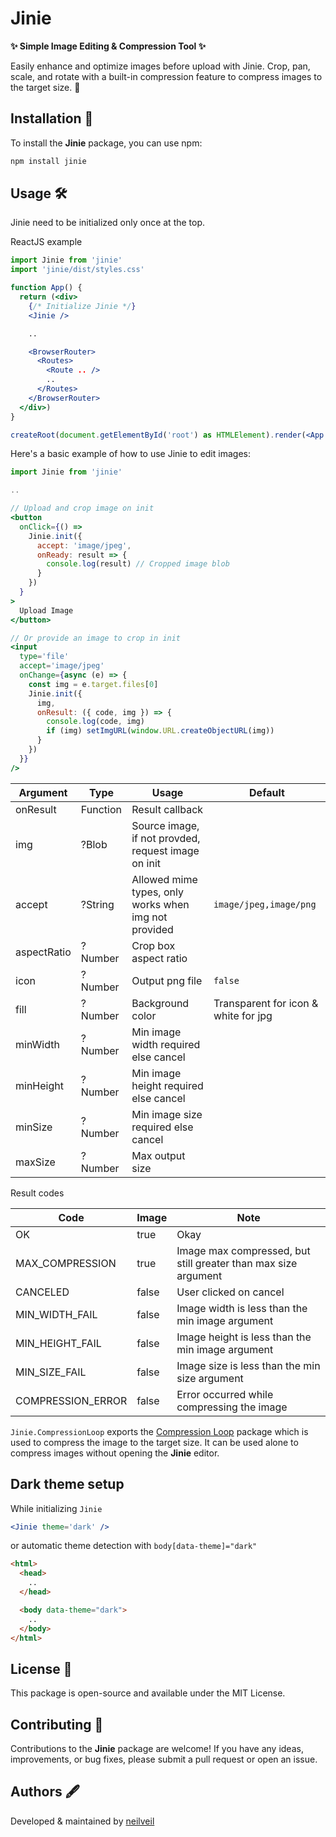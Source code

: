 # Jinie

**✨ Simple Image Editing & Compression Tool ✨**

Easily enhance and optimize images before upload with Jinie. Crop, pan, scale, and rotate with a built-in compression feature to compress images to the target size. 🚀

## Installation 🚀

To install the **Jinie** package, you can use npm:

```bash
npm install jinie
```

## Usage 🛠️

Jinie need to be initialized only once at the top.

ReactJS example

```jsx
import Jinie from 'jinie'
import 'jinie/dist/styles.css'

function App() {
  return (<div>
    {/* Initialize Jinie */}
    <Jinie />

    ..

    <BrowserRouter>
      <Routes>
        <Route .. />
        ..
      </Routes>
    </BrowserRouter>
  </div>)
}

createRoot(document.getElementById('root') as HTMLElement).render(<App />)
```

Here's a basic example of how to use Jinie to edit images:

```jsx
import Jinie from 'jinie'

..

// Upload and crop image on init
<button
  onClick={() =>
    Jinie.init({
      accept: 'image/jpeg',
      onReady: result => {
        console.log(result) // Cropped image blob
      }
    })
  }
>
  Upload Image
</button>

// Or provide an image to crop in init
<input
  type='file'
  accept='image/jpeg'
  onChange={async (e) => {
    const img = e.target.files[0]
    Jinie.init({
      img,
      onResult: ({ code, img }) => {
        console.log(code, img)
        if (img) setImgURL(window.URL.createObjectURL(img))
      }
    })
  }}
/>
```

| Argument    | Type     | Usage                                                | Default                              |
| ----------- | -------- | ---------------------------------------------------- | ------------------------------------ |
| onResult    | Function | Result callback                                      |                                      |
| img         | ?Blob    | Source image, if not provded, request image on init  |                                      |
| accept      | ?String  | Allowed mime types, only works when img not provided | `image/jpeg,image/png`               |
| aspectRatio | ?Number  | Crop box aspect ratio                                |                                      |
| icon        | ?Number  | Output png file                                      | `false`                              |
| fill        | ?Number  | Background color                                     | Transparent for icon & white for jpg |
| minWidth    | ?Number  | Min image width required else cancel                 |                                      |
| minHeight   | ?Number  | Min image height required else cancel                |                                      |
| minSize     | ?Number  | Min image size required else cancel                  |                                      |
| maxSize     | ?Number  | Max output size                                      |                                      |

Result codes

| Code              | Image | Note                                                           |
| ----------------- | ----- | -------------------------------------------------------------- |
| OK                | true  | Okay                                                           |
| MAX_COMPRESSION   | true  | Image max compressed, but still greater than max size argument |
| CANCELED          | false | User clicked on cancel                                         |
| MIN_WIDTH_FAIL    | false | Image width is less than the min image argument                |
| MIN_HEIGHT_FAIL   | false | Image height is less than the min image argument               |
| MIN_SIZE_FAIL     | false | Image size is less than the min size argument                  |
| COMPRESSION_ERROR | false | Error occurred while compressing the image                     |

`Jinie.CompressionLoop` exports the [Compression Loop](https://github.com/neilveil/compression-loop) package which is used to compress the image to the target size. It can be used alone to compress images without opening the **Jinie** editor.

## Dark theme setup

While initializing `Jinie`

```jsx
<Jinie theme='dark' />
```

or automatic theme detection with `body[data-theme]="dark"`

```html
<html>
  <head>
    ..
  </head>

  <body data-theme="dark">
    ..
  </body>
</html>
```

## License 📜

This package is open-source and available under the MIT License.

## Contributing 🙌

Contributions to the **Jinie** package are welcome! If you have any ideas, improvements, or bug fixes, please submit a pull request or open an issue.

## Authors 🖋️

Developed & maintained by [neilveil](https://github.com/neilveil)

